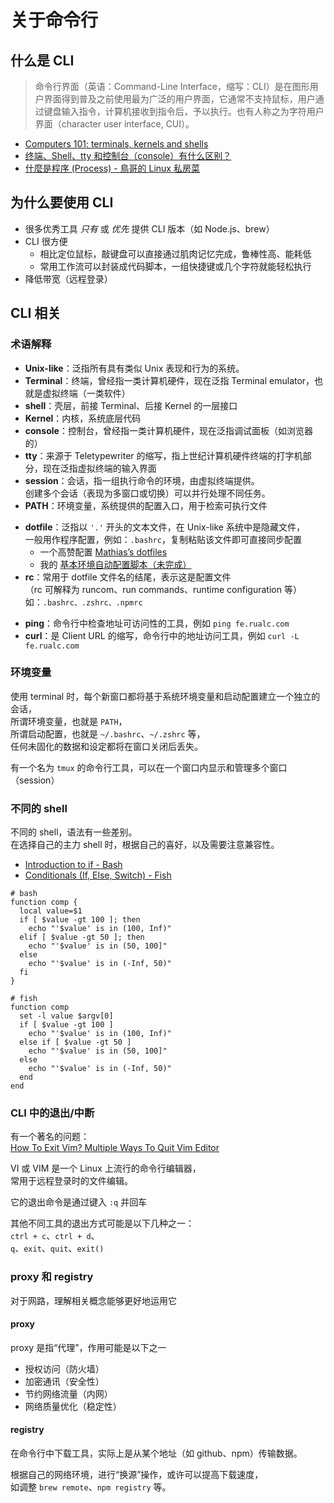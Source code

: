# 关于命令行

## 什么是 CLI

> 命令行界面（英语：Command-Line Interface，缩写：CLI）是在图形用户界面得到普及之前使用最为广泛的用户界面，它通常不支持鼠标，用户通过键盘输入指令，计算机接收到指令后，予以执行。也有人称之为字符用户界面（character user interface, CUI）。

- [Computers 101: terminals, kernels and shells](https://www.integralist.co.uk/posts/terminal-shell/)
- [终端、Shell、tty 和控制台（console）有什么区别？](https://www.zhihu.com/question/21711307)
- [什麼是程序 (Process) - 鳥哥的 Linux 私房菜](http://linux.vbird.org/linux_basic/0440processcontrol.php)

## 为什么要使用 CLI

- 很多优秀工具 _只有_ 或 _优先_ 提供 CLI 版本（如 Node.js、brew）
- CLI 很方便
  - 相比定位鼠标，敲键盘可以直接通过肌肉记忆完成，鲁棒性高、能耗低
  - 常用工作流可以封装成代码脚本，一组快捷键或几个字符就能轻松执行
- 降低带宽（远程登录）

## CLI 相关

### 术语解释

- **Unix-like**：泛指所有具有类似 Unix 表现和行为的系统。
- **Terminal**：终端，曾经指一类计算机硬件，现在泛指 Terminal emulator，也就是虚拟终端（一类软件）
- **shell**：壳层，前接 Terminal、后接 Kernel 的一层接口
- **Kernel**：内核，系统底层代码
- **console**：控制台，曾经指一类计算机硬件，现在泛指调试面板（如浏览器的）
- **tty**：来源于 Teletypewriter 的缩写，指上世纪计算机硬件终端的打字机部分，现在泛指虚拟终端的输入界面
- **session**：会话，指一组执行命令的环境，由虚拟终端提供。  
  创建多个会话（表现为多窗口或切换）可以并行处理不同任务。
- **PATH**：环境变量，系统提供的配置入口，用于检索可执行文件

* **dotfile**：泛指以 `'.'` 开头的文本文件，在 Unix-like 系统中是隐藏文件，  
  一般用作程序配置，例如：`.bashrc`，复制粘贴该文件即可直接同步配置
  - 一个高赞配置 [Mathias’s dotfiles](https://github.com/mathiasbynens/dotfiles)
  - 我的 [基本环境自动配置脚本（未完成）](https://github.com/seognil/dotfiles)
* **rc**：常用于 dotfile 文件名的结尾，表示这是配置文件  
  （rc 可解释为 runcom、run commands、runtime configuration 等）  
  如：`.bashrc、.zshrc、.npmrc`

- **ping**：命令行中检查地址可访问性的工具，例如 `ping fe.rualc.com`
- **curl**：是 Client URL 的缩写，命令行中的地址访问工具，例如 `curl -L fe.rualc.com`

### 环境变量

使用 terminal 时，每个新窗口都将基于系统环境变量和启动配置建立一个独立的会话，  
所谓环境变量，也就是 `PATH`，  
所谓启动配置，也就是 `~/.bashrc`、`~/.zshrc` 等，  
任何未固化的数据和设定都将在窗口关闭后丢失。

有一个名为 `tmux` 的命令行工具，可以在一个窗口内显示和管理多个窗口（session）

### 不同的 shell

不同的 shell，语法有一些差别。  
在选择自己的主力 shell 时，根据自己的喜好，以及需要注意兼容性。

- [Introduction to if - Bash](http://tldp.org/LDP/Bash-Beginners-Guide/html/sect_07_01.html)
- [Conditionals (If, Else, Switch) - Fish](https://fishshell.com/docs/current/tutorial.html#tut_conditionals)

```shell
# bash
function comp {
  local value=$1
  if [ $value -gt 100 ]; then
    echo "'$value' is in (100, Inf)"
  elif [ $value -gt 50 ]; then
    echo "'$value' is in (50, 100]"
  else
    echo "'$value' is in (-Inf, 50)"
  fi
}

# fish
function comp
  set -l value $argv[0]
  if [ $value -gt 100 ]
    echo "'$value' is in (100, Inf)"
  else if [ $value -gt 50 ]
    echo "'$value' is in (50, 100]"
  else
    echo "'$value' is in (-Inf, 50)"
  end
end
```

### CLI 中的退出/中断

有一个著名的问题：  
[How To Exit Vim? Multiple Ways To Quit Vim Editor](https://itsfoss.com/how-to-exit-vim/)

VI 或 VIM 是一个 Linux 上流行的命令行编辑器，  
常用于远程登录时的文件编辑。

它的退出命令是通过键入 `:q` 并回车

其他不同工具的退出方式可能是以下几种之一：  
`ctrl + c`、`ctrl + d`、  
`q`、`exit`、`quit`、`exit()`

### proxy 和 registry

对于网路，理解相关概念能够更好地运用它

#### proxy

proxy 是指“代理”，作用可能是以下之一

- 授权访问（防火墙）
- 加密通讯（安全性）
- 节约网络流量（内网）
- 网络质量优化（稳定性）

#### registry

在命令行中下载工具，实际上是从某个地址（如 github、npm）传输数据。

根据自己的网络环境，进行“换源”操作，或许可以提高下载速度，  
如调整 `brew remote`、`npm registry` 等。
